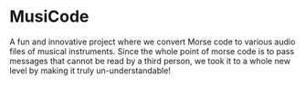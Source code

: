 # MusiCode
A fun and innovative project where we convert Morse code to various audio files of musical instruments. Since the whole point of morse code is to pass messages that cannot be read by a third person, we took it to a whole new level by making it truly un-understandable!

